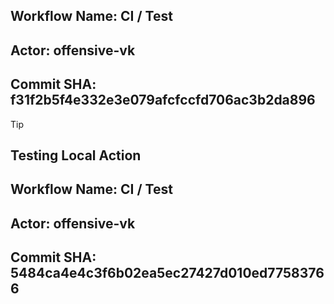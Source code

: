 
## Workflow Name: CI / Test 
## Actor: offensive-vk 
## Commit SHA: f31f2b5f4e332e3e079afcfccfd706ac3b2da896 

> [!TIP] 
> ## Testing Local Action 
## Workflow Name: CI / Test 
## Actor: offensive-vk 
## Commit SHA: 5484ca4e4c3f6b02ea5ec27427d010ed77583766 
